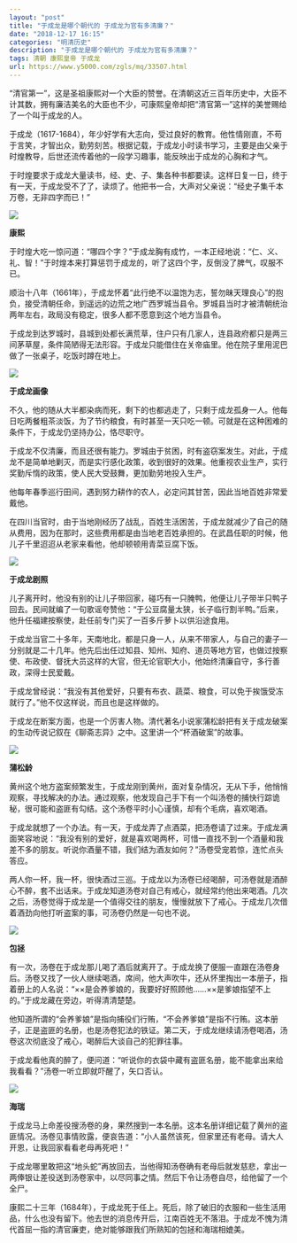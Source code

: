 ```yaml
---
layout: "post"
title: "于成龙是哪个朝代的 于成龙为官有多清廉？"
date: "2018-12-17 16:15"
categories: "明清历史"
description: "于成龙是哪个朝代的 于成龙为官有多清廉？"
tags: 清朝 康熙皇帝 于成龙
url: https://www.y5000.com/zgls/mq/33507.html
---
```






“清官第一”，这是圣祖康熙对一个大臣的赞誉。在清朝这近三百年历史中，大臣不计其数，拥有廉洁美名的大臣也不少，可康熙皇帝却把“清官第一”这样的美誉赐给了一个叫于成龙的人。

于成龙（1617-1684），年少好学有大志向，受过良好的教育。他性情刚直，不苟于言笑，才智出众，勤劳刻苦。根据记载，于成龙小时读书学习，主要是由父亲于时煌教导，后世还流传着他的一段学习趣事，能反映出于成龙的心胸和才气。

于时煌要求于成龙大量读书，经、史、子、集各种书都要读。这样日复一日，终于有一天，于成龙受不了了，读烦了。他把书一合，大声对父亲说：“经史子集千本万卷，无非四字而已！”

![](https://img.y5000.com/uploads/allimg/180921/14-1P921152U0611.jpg)

**康熙**

于时煌大吃一惊问道：“哪四个字？”于成龙胸有成竹，一本正经地说：“仁、义、礼、智！”于时煌本来打算惩罚于成龙的，听了这四个字，反倒没了脾气，叹服不已。

顺治十八年（1661年），于成龙怀着“此行绝不以温饱为志，誓勿昧天理良心”的抱负，接受清朝任命，到遥远的边荒之地广西罗城当县令。罗城县当时才被清朝统治两年左右，政局没有稳定，很多人都不愿意到这个地方当县令。

于成龙到达罗城时，县城到处都长满荒草，住户只有几家人，连县政府都只是两三间茅草屋，条件简陋得无法形容。于成龙只能借住在关帝庙里。他在院子里用泥巴做了一张桌子，吃饭时蹲在地上。

![](https://img.y5000.com/uploads/allimg/180921/14-1P9211529151D.jpg)

**于成龙画像**

不久，他的随从大半都染病而死，剩下的也都逃走了，只剩于成龙孤身一人。他每日吃两餐粗茶淡饭，为了节约粮食，有时甚至一天只吃一顿。可就是在这种困难的条件下，于成龙仍坚持办公，恪尽职守。

于成龙不仅清廉，而且还很有能力。罗城由于贫困，时有盗窃案发生。对此，于成龙不是简单地剿灭，而是实行感化政策，收到很好的效果。他重视农业生产，实行奖勤斥惰的政策，使人民大受鼓舞，更加勤劳地投入生产。

他每年春季巡行田间，遇到努力耕作的农人，必定问其甘苦，因此当地百姓非常爱戴他。

在四川当官时，由于当地刚经历了战乱，百姓生活困苦，于成龙就减少了自己的随从费用，因为在那时，这些费用都是由当地老百姓承担的。在武昌任职的时候，他儿子千里迢迢从老家来看他，他却顿顿用青菜豆腐下饭。

![](https://img.y5000.com/uploads/allimg/180921/14-1P92115294NT.jpg)

**于成龙剧照**

儿子离开时，他没有别的让儿子带回家，碰巧有一只腌鸭，他便让儿子带半只鸭子回去。民间就编了一句歌谣夸赞他：“于公豆腐量太狭，长子临行割半鸭。”后来，他升任福建按察使，赴任前专门买了一百多斤萝卜以供沿途食用。

于成龙当官二十多年，天南地北，都是只身一人，从来不带家人，与自己的妻子一分别就是二十几年。他先后出任过知县、知州、知府、道员等地方官，也做过按察使、布政使、督抚大员这样的大官，但无论官职大小，他始终清廉自守，多行善政，深得士民爱戴。

于成龙曾经说：“我没有其他爱好，只要有布衣、蔬菜、粮食，可以免于挨饿受冻就行了。”他不仅这样说，而且也是这样做的。

于成龙在断案方面，也是一个厉害人物。清代著名小说家蒲松龄把有关于成龙破案的生动传说记叙在《聊斋志异》之中。这里讲一个“杯酒破案”的故事。

![](https://img.y5000.com/uploads/allimg/180921/14-1P921153145395.jpg)

**蒲松龄**

黄州这个地方盗案频繁发生，于成龙刚到黄州，面对复杂情况，无从下手，他悄悄观察，寻找解决的办法。通过观察，他发现自己手下有一个叫汤卷的捕快行踪诡秘，很可能和盗匪有勾结。这个汤卷平时小心谨慎，却有个毛病，喜欢喝酒。

于成龙就想了一个办法。有一天，于成龙弄了点酒菜，把汤卷请了过来。于成龙满面笑容地说：“我没有别的爱好，就是喜欢喝两杯，可惜一直找不到一个酒量和我差不多的朋友。听说你酒量不错，我们结为酒友如何？”汤卷受宠若惊，连忙点头答应。

两人你一杯，我一杯，很快酒过三巡。于成龙以为汤卷已经喝醉，可汤卷就是酒醉心不醉，套不出话来。于成龙知道汤卷对自己有戒心，就经常约他出来喝酒。几次之后，汤卷觉得于成龙是一个值得交往的朋友，慢慢就放下了戒心。于成龙几次借着酒劲向他打听盗案的事，可汤卷仍然是一句也不说。

![](https://img.y5000.com/uploads/allimg/180921/14-1P92115320b02.jpg)

**包拯**

有一次，汤卷在于成龙那儿喝了酒后就离开了。于成龙换了便服一直跟在汤卷身后。汤卷又找了一伙人继续喝酒，席间，他大声吹牛，还从怀里掏出一本册子，指着册上的人名说：“××是会养爹娘的，我要好好照顾他……××是爹娘指望不上的。”于成龙藏在旁边，听得清清楚楚。

他知道所谓的“会养爹娘”是指向捕役们行贿，“不会养爹娘”是指不行贿。这本册子，正是盗匪的名册，也是汤卷犯法的铁证。第二天，于成龙继续请汤卷喝酒，汤卷这次彻底没了戒心，喝醉后大谈自己的犯罪往事。

于成龙看他真的醉了，便问道：“听说你的衣袋中藏有盗匪名册，能不能拿出来给我看看？”汤卷一听立即就吓醒了，矢口否认。

![](https://img.y5000.com/uploads/allimg/180921/14-1P92115322b09.jpg)

**海瑞**

于成龙马上命差役搜汤卷的身，果然搜到一本名册。这本名册详细记载了黄州的盗匪情况。汤卷见事情败露，便哀告道：“小人虽然该死，但家里还有老母。请大人开恩，让我回家看看老母再死吧！”

于成龙哪里敢把这“地头蛇”再放回去，当他得知汤卷确有老母后就发慈悲，拿出一两俸银让差役送到汤卷家中，以尽同事之情。然后下令让汤卷自尽，给他留了一个全尸。

康熙二十三年（1684年），于成龙死于任上。死后，除了破旧的衣服和一些生活用品，什么也没有留下。他去世的消息传开后，江南百姓无不落泪。于成龙不愧为清代首屈一指的清官廉吏，绝对能够跟我们所熟知的包拯和海瑞相媲美。

